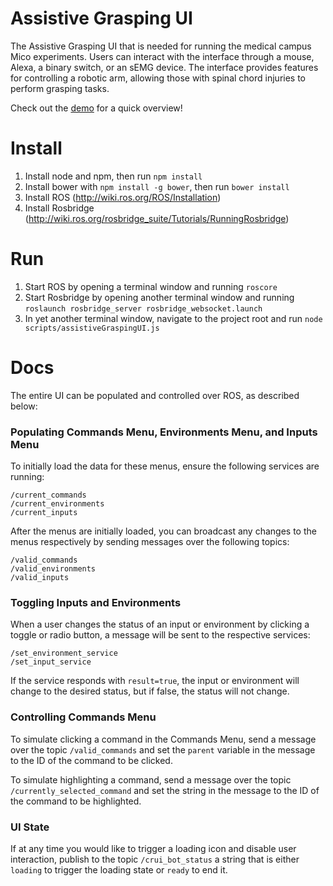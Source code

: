 # Assistive Grasping UI
The Assistive Grasping UI that is needed for running the medical campus Mico experiments. Users can interact with the interface through a mouse, Alexa, a binary switch, or an sEMG device. The interface provides features for controlling a robotic arm, allowing those with spinal chord injuries to perform grasping tasks. 

Check out the [demo](https://github.com/grawson/assistive_grasping_ui/blob/master/demo.mov) for a quick overview!

# Install
1) Install node and npm, then run `npm install`
2) Install bower with `npm install -g bower`, then run `bower install`
2) Install ROS (http://wiki.ros.org/ROS/Installation)
3) Install Rosbridge (http://wiki.ros.org/rosbridge_suite/Tutorials/RunningRosbridge)

# Run
1) Start ROS by opening a terminal window and running `roscore`
2) Start Rosbridge by opening another terminal window and running `roslaunch rosbridge_server rosbridge_websocket.launch`
3) In yet another terminal window, navigate to the project root and run `node scripts/assistiveGraspingUI.js`


# Docs

The entire UI can be populated and controlled over ROS, as described below:

### Populating Commands Menu, Environments Menu, and Inputs Menu

To initially load the data for these menus, ensure the following services are running:

```
/current_commands
/current_environments
/current_inputs
```

After the menus are initially loaded, you can broadcast any changes to the menus respectively by
sending messages over the following topics:

```
/valid_commands
/valid_environments
/valid_inputs
```

### Toggling Inputs and Environments

When a user changes the status of an input or environment by clicking a toggle or radio button, a message will
be sent to the respective services:

```
/set_environment_service
/set_input_service
```

If the service responds with `result=true`, the input or environment will change to the desired status, but if false,
the status will not change.

### Controlling Commands Menu

To simulate clicking a command in the Commands Menu, send a message over the topic
`/valid_commands` and set the `parent` variable in the message to the ID of the command to be clicked.

To simulate highlighting a command, send a message over the topic
`/currently_selected_command` and set the string in the message to the ID of the command to be highlighted.

### UI State

If at any time you would like to trigger a loading icon and disable user interaction, publish to the
topic `/crui_bot_status` a string that is either `loading` to trigger the loading state or `ready`
to end it.
